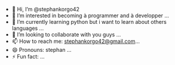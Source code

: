 - 👋 Hi, I’m @stephankorgo42
- 👀 I’m interested in becoming à programmer and à developper ...
- 🌱 I’m currently learning python but i want to learn about others languages ...
- 💞️ I’m looking to collaborate with you guys ...
- 📫 How to reach me: stephankorgo42@gmail.com...
- 😄 Pronouns: stephan ...
- ⚡ Fun fact: ...

<!---
stephankorgo42/stephankorgo42 is a ✨ special ✨ repository because its `README.md` (this file) appears on your GitHub profile.
You can click the Preview link to take a look at your changes.
--->
